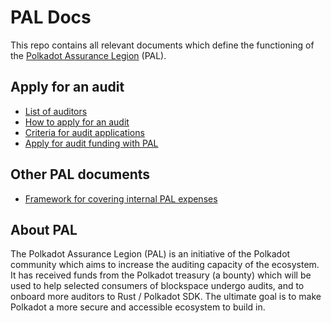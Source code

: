 # PAL Docs
This repo contains all relevant documents which define the functioning of the [Polkadot Assurance Legion](https://polkadotassurance.com/) (PAL).

## Apply for an audit
* [List of auditors](/auditors.md)
* [How to apply for an audit](/applications_howto.md)
* [Criteria for audit applications](/applications_criteria.md)
* [Apply for audit funding with PAL](https://docs.google.com/forms/d/e/1FAIpQLSfhF6TNyDVHm7LpcmXl1ydEiRXZ378l_4cNnkEdVeLz8Kt4ag/viewform)

## Other PAL documents
* [Framework for covering internal PAL expenses](/curators_expenses.md)

## About PAL
The Polkadot Assurance Legion (PAL) is an initiative of the Polkadot community which aims to increase the auditing capacity of the ecosystem. It has received funds from the Polkadot treasury (a bounty) which will be used to help selected consumers of blockspace undergo audits, and to onboard more auditors to Rust / Polkadot SDK. The ultimate goal is to make Polkadot a more secure and accessible ecosystem to build in.
